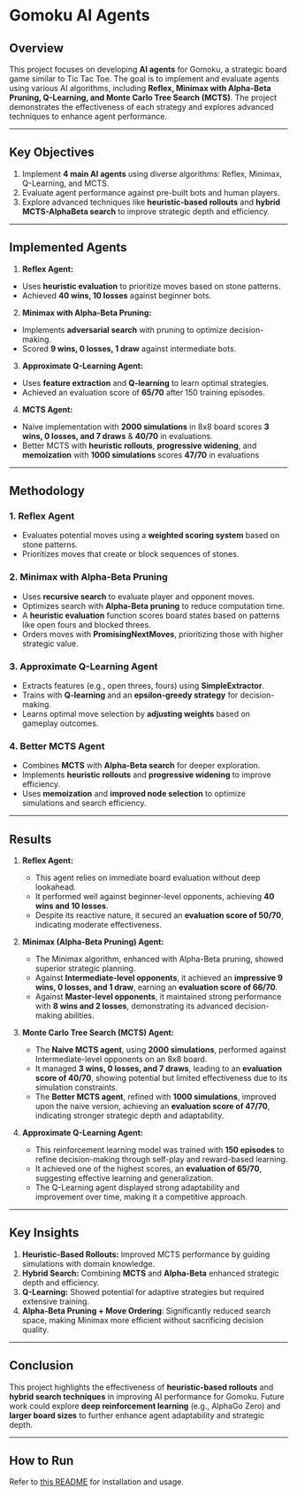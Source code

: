 # **Gomoku AI Agents**

## **Overview**

This project focuses on developing **AI agents** for Gomoku, a strategic board game similar to Tic Tac Toe. The goal is to implement and evaluate agents using various AI algorithms, including **Reflex, Minimax with Alpha-Beta Pruning, Q-Learning, and Monte Carlo Tree Search (MCTS)**. The project demonstrates the effectiveness of each strategy and explores advanced techniques to enhance agent performance.

---

## **Key Objectives**

1. Implement **4 main AI agents** using diverse algorithms: Reflex, Minimax, Q-Learning, and MCTS.
2. Evaluate agent performance against pre-built bots and human players.
3. Explore advanced techniques like **heuristic-based rollouts** and **hybrid MCTS-AlphaBeta search** to improve strategic depth and efficiency.

---

## **Implemented Agents**

1. **Reflex Agent:**

- Uses **heuristic evaluation** to prioritize moves based on stone patterns.
- Achieved **40 wins, 10 losses** against beginner bots.

2. **Minimax with Alpha-Beta Pruning:**

- Implements **adversarial search** with pruning to optimize decision-making.
- Scored **9 wins, 0 losses, 1 draw** against intermediate bots.

3. **Approximate Q-Learning Agent:**

- Uses **feature extraction** and **Q-learning** to learn optimal strategies.
- Achieved an evaluation score of **65/70** after 150 training episodes.

4. **MCTS Agent:**

- Naive implementation with **2000 simulations** in 8x8 board scores **3 wins, 0 losses, and 7 draws** & **40/70** in evaluations.
- Better MCTS with **heuristic rollouts**, **progressive widening**, and **memoization** with **1000 simulations** scores **47/70** in evaluations

---

## **Methodology**

### **1. Reflex Agent**

- Evaluates potential moves using a **weighted scoring system** based on stone patterns.
- Prioritizes moves that create or block sequences of stones.

### **2. Minimax with Alpha-Beta Pruning**

- Uses **recursive search** to evaluate player and opponent moves.
- Optimizes search with **Alpha-Beta pruning** to reduce computation time.
- A **heuristic evaluation** function scores board states based on patterns like open fours and blocked threes.
- Orders moves with **PromisingNextMoves**, prioritizing those with higher strategic value.

### **3. Approximate Q-Learning Agent**

- Extracts features (e.g., open threes, fours) using **SimpleExtractor**.
- Trains with **Q-learning** and an **epsilon-greedy strategy** for decision-making.
- Learns optimal move selection by **adjusting weights** based on gameplay outcomes.

### **4. Better MCTS Agent**

- Combines **MCTS** with **Alpha-Beta search** for deeper exploration.
- Implements **heuristic rollouts** and **progressive widening** to improve efficiency.
- Uses **memoization** and **improved node selection** to optimize simulations and search efficiency.

---

## **Results**

1. **Reflex Agent:**

   - This agent relies on immediate board evaluation without deep lookahead.
   - It performed well against beginner-level opponents, achieving **40 wins and 10 losses**.
   - Despite its reactive nature, it secured an **evaluation score of 50/70**, indicating moderate effectiveness.

2. **Minimax (Alpha-Beta Pruning) Agent:**

   - The Minimax algorithm, enhanced with Alpha-Beta pruning, showed superior strategic planning.
   - Against **Intermediate-level opponents**, it achieved an **impressive 9 wins, 0 losses, and 1 draw**, earning an **evaluation score of 66/70**.
   - Against **Master-level opponents**, it maintained strong performance with **8 wins and 2 losses**, demonstrating its advanced decision-making abilities.

3. **Monte Carlo Tree Search (MCTS) Agent:**

   - The **Naive MCTS agent**, using **2000 simulations**, performed against Intermediate-level opponents on an 8x8 board.
   - It managed **3 wins, 0 losses, and 7 draws**, leading to an **evaluation score of 40/70**, showing potential but limited effectiveness due to its simulation constraints.
   - The **Better MCTS agent**, refined with **1000 simulations**, improved upon the naive version, achieving an **evaluation score of 47/70**, indicating stronger strategic depth and adaptability.

4. **Approximate Q-Learning Agent:**
   - This reinforcement learning model was trained with **150 episodes** to refine decision-making through self-play and reward-based learning.
   - It achieved one of the highest scores, an **evaluation of 65/70**, suggesting effective learning and generalization.
   - The Q-Learning agent displayed strong adaptability and improvement over time, making it a competitive approach.

---

## **Key Insights**

1. **Heuristic-Based Rollouts:** Improved MCTS performance by guiding simulations with domain knowledge.
2. **Hybrid Search:** Combining **MCTS** and **Alpha-Beta** enhanced strategic depth and efficiency.
3. **Q-Learning:** Showed potential for adaptive strategies but required extensive training.
4. **Alpha-Beta Pruning + Move Ordering**: Significantly reduced search space, making Minimax more efficient without sacrificing decision quality.

---

## **Conclusion**

This project highlights the effectiveness of **heuristic-based rollouts** and **hybrid search techniques** in improving AI performance for Gomoku. Future work could explore **deep reinforcement learning** (e.g., AlphaGo Zero) and **larger board sizes** to further enhance agent adaptability and strategic depth.

---

## How to Run

Refer to [this README](https://github.com/TheDLCrimson/Gomoku-AI-Agents/blob/ae94bc08c070fb21db0bd7727efbfde4b8e0b7af/project/README.md) for installation and usage.
